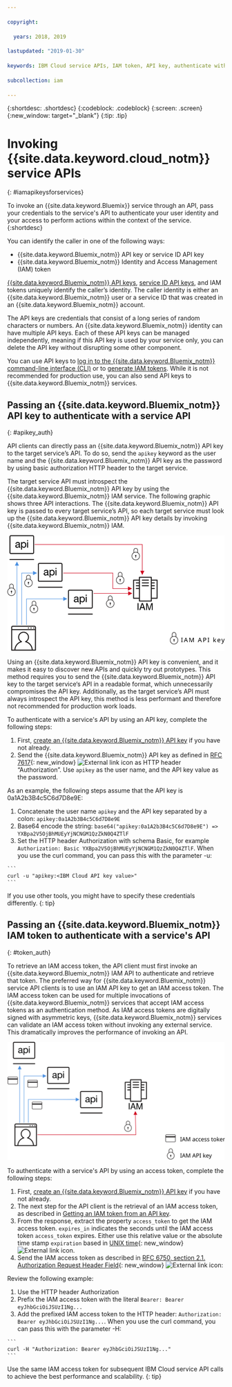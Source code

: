 ```yaml
---

copyright:

  years: 2018, 2019

lastupdated: "2019-01-30"

keywords: IBM Cloud service APIs, IAM token, API key, authenticate with service API

subcollection: iam

---
```


{:shortdesc: .shortdesc}
{:codeblock: .codeblock}
{:screen: .screen}
{:new_window: target="_blank"}
{:tip: .tip}

# Invoking {{site.data.keyword.cloud_notm}} service APIs
{: #iamapikeysforservices}

To invoke an {{site.data.keyword.Bluemix}} service through an API, pass your credentials to the service's API to authenticate your user identity and your access to perform actions within the context of the service.
{:shortdesc}

You can identify the caller in one of the following ways:

* {{site.data.keyword.Bluemix_notm}} API key or service ID API key
* {{site.data.keyword.Bluemix_notm}} Identity and Access Management (IAM) token

[{{site.data.keyword.Bluemix_notm}} API keys](/docs/iam?topic=iam-userapikey#userapikey), [service ID API keys](/docs/iam?topic=iam-serviceidapikeys#serviceidapikeys), and IAM tokens uniquely identify the caller’s identity.  The caller identity is either an {{site.data.keyword.Bluemix_notm}} user or a service ID that was created in an {{site.data.keyword.Bluemix_notm}} account.

The API keys are credentials that consist of a long series of random characters or numbers. An {{site.data.keyword.Bluemix_notm}} identity can have multiple API keys. Each of these API keys can be managed independently, meaning if this API key is used by your service only, you can delete the API key without disrupting some other component.

You can use API keys to [log in to the {{site.data.keyword.Bluemix_notm}} command-line interface (CLI)](/docs/cli/reference/ibmcloud?topic=cloud-cli-ibmcloud_login#ibmcloud_login) or to [generate IAM tokens](/docs/iam?topic=iam-iamtoken_from_apikey#iamtoken_from_apikey). While it is not recommended for production use, you can also send API keys to {{site.data.keyword.Bluemix_notm}} services.

## Passing an {{site.data.keyword.Bluemix_notm}} API key to authenticate with a service API
{: #apikey_auth}

API clients can directly pass an {{site.data.keyword.Bluemix_notm}} API key to the target service’s API. To do so, send the `apikey` keyword as the user name and the {{site.data.keyword.Bluemix_notm}} API key as the password by using basic authorization HTTP header to the target service.

The target service API must introspect the {{site.data.keyword.Bluemix_notm}} API key by using the {{site.data.keyword.Bluemix_notm}} IAM service. The following graphic shows three API interactions. The {{site.data.keyword.Bluemix_notm}} API key is passed to every target service’s API, so each target service must look up the {{site.data.keyword.Bluemix_notm}} API key details by invoking {{site.data.keyword.Bluemix_notm}} IAM.

![Authenticating with a service API by using an API key ](images/APIkeyauth.svg "Passing API keys to target services which then pass the API key to IAM to validate credentials")

Using an {{site.data.keyword.Bluemix_notm}} API key is convenient, and it makes it easy to discover new APIs and quickly try out prototypes. This method requires you to send the {{site.data.keyword.Bluemix_notm}} API key to the target service‘s API in a readable format, which unnecessarily compromises the API key. Additionally, as the target service’s API must always introspect the API key, this method is less performant and therefore not recommended for production work loads.

To authenticate with a service's API by using an API key, complete the following steps:

  1. First, [create an {{site.data.keyword.Bluemix_notm}} API key](/docs/iam?topic=iam-userapikey#creating-an-api-key) if you have not already.
  2. Send the {{site.data.keyword.Bluemix_notm}} API key as defined in [RFC 7617](https://tools.ietf.org/html/rfc7617){: new_window} ![External link icon](../icons/launch-glyph.svg "External link icon") as HTTP header “Authorization”. Use `apikey` as the user name, and the API key value as the password.

As an example, the following steps assume that the API key is 0a1A2b3B4c5C6d7D8e9E:

  1.	Concatenate the user name `apikey` and the API key separated by a colon: `apikey:0a1A2b3B4c5C6d7D8e9E`
  2.	Base64 encode the string: `base64("apikey:0a1A2b3B4c5C6d7D8e9E") => YXBpa2V5OjBhMUEyYjNCNGM1QzZkN0Q4ZTlF`
  3.	Set the HTTP header Authorization with schema Basic, for example `Authorization: Basic YXBpa2V5OjBhMUEyYjNCNGM1QzZkN0Q4ZTlF`. When you use the curl command, you can pass this with the parameter -u:

    ```
    curl -u "apikey:<IBM Cloud API key value>"
    ```

  If you use other tools, you might have to specify these credentials differently.
  {: tip}

## Passing an {{site.data.keyword.Bluemix_notm}} IAM token to authenticate with a service's API
{: #token_auth}

To retrieve an IAM access token, the API client must first invoke an {{site.data.keyword.Bluemix_notm}} IAM API to authenticate and retrieve that token. The preferred way for {{site.data.keyword.Bluemix_notm}} service API clients is to use an IAM API key to get an IAM access token. The IAM access token can be used for multiple invocations of {{site.data.keyword.Bluemix_notm}} services that accept IAM access tokens as an authentication method. As IAM access tokens are digitally signed with asymmetric keys, {{site.data.keyword.Bluemix_notm}} services can validate an IAM access token without invoking any external service. This dramatically improves the performance of invoking an API.

![Authenticating with a service API by using an access token ](images/tokenauth.svg "Retrieving a token from IAM by using an API key and passing the access token to target services to validate credentials")

To authenticate with a service's API by using an access token, complete the following steps:

  1. First, [create an {{site.data.keyword.Bluemix_notm}} API key](/docs/iam?topic=iam-userapikey#creating-an-api-key) if you have not already.
  2. The next step for the API client is the retrieval of an IAM access token, as described in [Getting an IAM token from an API key](/docs/iam?topic=iam-iamtoken_from_apikey#iamtoken_from_apikey).
  3. From the response, extract the property `access_token` to get the IAM access token. `expires_in` indicates the seconds until the IAM access token `access_token` expires. Either use this relative value or the absolute time stamp `expiration` based in [UNIX time](https://en.wikipedia.org/wiki/Unix_time){: new_window} ![External link icon](../icons/launch-glyph.svg "External link icon").
  4. Send the IAM access token as described in [RFC 6750, section 2.1. Authorization Request Header Field](https://tools.ietf.org/html/rfc6750#page-5){: new_window} ![External link icon](../icons/launch-glyph.svg "External link icon"):

Review the following example:

  1.	Use the HTTP header Authorization
  2.	Prefix the IAM access token with the literal `Bearer: Bearer eyJhbGciOiJSUzI1Ng...`
  3.	Add the prefixed IAM access token to the HTTP header: `Authorization: Bearer eyJhbGciOiJSUzI1Ng...`. When you use the curl command, you can pass this with the parameter -H:

    ```
    curl -H "Authorization: Bearer eyJhbGciOiJSUzI1Ng..."
    ```

  Use the same IAM access token for subsequent IBM Cloud service API calls to achieve the best performance and scalability.
  {: tip}
